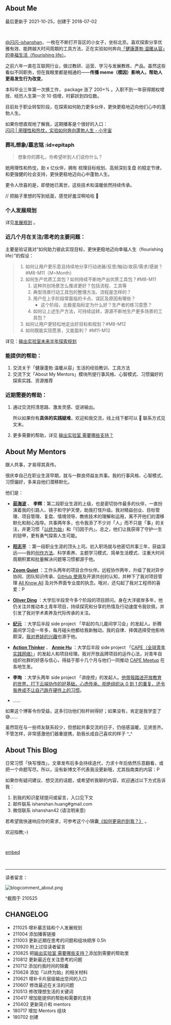 ## About Me
最后更新于 2021-10-25，创建于 2018-07-02

<br>


[@闪闪-ishanshan](https://github.com/ishanshan)，一枚在不断打开盲区的小女子，坐标北京。喜欢探索分享优雅有效、能跨越大时间周期的工具方法，正在实验如何奔向[「健康蓬勃 温暖从容」的幸福生活（flourishing life）](about/idealife)。


之前六年一直在互联网行业，做过教研、运营、学习与发展教练、产品。虽然这些看似不同职务，但在我眼里都是相通的——**传播 meme（模因）影响人，帮助人更易发生行为改变**。

本科毕业三年第一次换工作， package 涨了 200+% 。入职不到一年获得期权增授、经历人生第一次 10 倍增，时薪跃到四位数。

目前处于职业转型阶段，在探索如何助力更多伙伴，更快更稳地迈向他们心中的蓬勃人生。

如果你想直观地了解我，这期播客是个很好的入口：<br>
[闪闪 | 用理性和热忱，实验如何奔向蓬勃人生 -  小宇宙](https://www.xiaoyuzhoufm.com/episode/61585ce0ae1d32c4f86c18c5?s=eyJ1IjogIjYwZTI4NWQ4ZTBmNWU3MjNiYjlmNDVlNiJ9)


### 葬礼想象/墓志铭 :id=epitaph

> 想象你的葬礼，你希望听到人们说你什么？

她用理性和热忱，助 x 亿伙伴，拥有 梳理目标规划、高频深刻复盘 的稳定节律，和更强健的社会支持，更快更稳地迈向心中蓬勃人生。

更令人欣喜的是，即使她已离世，这些技术和温暖依然持续传承。

// 把脑子里想的写到纸面，感觉好羞涩啊哈哈 🙈

### 个人发展规划

详见[发展规划](about/plan_lifedev.md) 。


### 近几个月在关注/思考的主要问题：

主要是验证我对“如何助力彼此实现目标，更快更稳地迈向幸福人生（flourishing life）”的假设：

> 1. 如何让用户更乐意且持续地分享行动进展/反思/触动/收获/需求/感谢？ #M8-M11（M~Month）
> 2. 如何生产优质工具包？如何持续不断地产出优质工具包？#M8-M11
>     1. 这种共创场景怎么推进更好？包括流程、工具等
>     2. 典型场景行动工具包的整理方法、流程是怎样的？
>     3. 用户在上手阶段常面临的卡点、误区及原因有哪些？
>         - 这个阶段，北极星指标定为什么好？生产者的练习意愿？
>     5. 如何让上述生产方法，可持续运转，源源不断地生产更多场景的工具包？
> 3. 如何让用户更轻松地定出好目标和规划？#M8-M12
> 4. 如何既能实现愿景，又能盈利？ #M11-M12

详见：[输出实验室未来半年探索规划](f_output/helpwanted?id=background)


### 能提供的帮助：

1. 交流关于「健康蓬勃 温暖从容」生活的经验教训、工具方法
2. 交流下文「About My Mentors」模块所提行事风格、心智模式、习惯偏好的探索实践、资源推荐




### 近期需要的帮助：

1. 通过交流捋清思路、激发灵感、促进输出。

    所以如果你有**具体的实践疑难**，欢迎和我交流，线上线下都可以 🤗 联系方式见文末。

2. 更多需要的帮助，详见 [输出实验室 需要哪些支持？](f_output/helpwanted)



## About My Mentors

跟人共事，才易得其真传。

很庆幸自己在职业生涯早期，就与一群良师益友共事。我的行事风格、心智模式、习惯偏好，多来自他们潜移默化。

他们是：


- **[茹海波](https://weibo.com/brianru)** 、 **李辉**：第二段职业生涯的上级，也是密切协作最多的伙伴，一直扮演着我的引路人、镜子和守护天使，助我打怪升级。我对精益创业、目标管理、项目管理、复盘、情境领导、教练技术的理解和运用，离不开他们的潜移默化和耐心指导。共事两年多，也令我添了不少对「人」而不只是「事」的关注，并更习惯「[以终为始](https://docs.qq.com/slide/DVVBzbVZ1UnFRZEhM)」和「归因于内」。总之，他们让我获得了守护一生的铠甲，更有勇气探索人生可能。

- **[阳志平](https://www.yangzhiping.com/)** ：第一段职业生涯的顶头上司。初入职场就与他密切共事三年，获益深远——我的[创作方法](wr/HbOutputbyCards.md)、科学素养、主题学习模式、简单生活模式、注重大时间周期积累和批量解决问题等习惯都源于他。
- **[Zoom Quiet](http://zoomquiet.io/#)** ：工作头两年的项目合作伙伴。远程协作两年，升级了我对异步协同、团队知识传承、[GitHub 使用](cmty/HbGitHubCooperate.md)及开源共创的认知，并种下了我对项目管理 [All Know All](https://www.xmind.net/m/citg/) 及对外界面专业度的执念。哦对，还勾起了我对工程师的喜爱：P
- **[Oliver Ding](https://zine.la/@Oliver%20Ding/)** ：大学后半段至今多个阶段的项目顾问。身在大洋彼岸多年，他仍关注并推动本土青年项目，持续探究和分享的热情及行动速度令我钦佩，并引发了我对学术素养及代际传承的关注。
- **[纪元](http://ishanshan.zoomquiet.top/clipping/qr_jiyuan.jpeg)** ：大学后半段 side project 「早起的鸟儿晨间学习会」的发起人。折腾晨间学习会一年多，每月碰头他都给我新触动。我的自律、择偶选择受他影响颇深，[我对养娃的兴趣](family/hb_parenting.md)也源于他。
- **[Action Thinker](http://www.zaih.com/mentor/84789490/)** 、 **[Annie Hu](https://www.linkedin.com/in/annie-hu-15250539/)** ：大学后半段 side project 「[CAPE（全球青年实践网络）](http://hicape.com/)」的发起人和项目经理。我对开放品牌项目的运作心法，对青年自组织社群的好感与信心，得益于那十几个月与他们一同推动 [CAPE Meetup](http://hicape.com/cape-meetup/) 在各地生发。
- **李珣** ：大学头两年 side project 「讲座控」的发起人。[他带我踏进开放教育的世界，打下云端协作的好基础，心虑传承、拒绝组织从 0 到 1 的重复，还令我养成不让自己跌在硬件上的习惯](selfedu/SelfEduOwetoJZK.md)。
- ……

如果这个博客令你受益，这多归功他们标杆树得好；如果没有，肯定是我学歪了😅……

虽然现在与一些师友联系较少，但想起共事交流的日子，仍倍感温暖，见贤思齐。不管怎样，非常感激他们器重提携，助我长成自己喜欢的样子 ^_^







## About This Blog

日常习惯「快写慢改」，文章发布后多会持续迭代，力求十年后依然乐意翻看，或把一个命题写尽。所以，没有新博文不代表我没更新哦，尤其指南类的内容：P



如果你有疑问建议、想交流的话题，或希望听我聊的内容，欢迎通过以下方式告诉我：

1. 到我的知识星球提问或留言，入口见下文
2. 邮件联系 ishanshan.huang#gmail.com
3. 微信联系 ishanshan42 (请注明来意)


若希望我快速响应你的需求，可参考这个小锦囊[《如何更易约到我？》](about/booking.md) 。

欢迎指教;-)

<br>

[embed](_eb_outputchannel_card.md ':include')



<br>

---


读者留言：

![blogcomment_about.png](http://ishanshan.zoomquiet.top/share/blogcomment_about.png)

^截图于 210525

## CHANGELOG

- 211025 增补墓志铭和个人发展规划
- 211004 添加播客链接
- 211003 更新近期在思考的问题和组块顺序 0.5h
- 210920 附上过往读者留言
- 210825 把[输出实验室 需要哪些支持？](https://ishanshan.im/#/f_output/helpwanted)添加到需要的帮助里
- 210812 更新最近在关注思考的问题
- 210712 添加约我时间的锦囊
- 210628 添加「以终为始」的相关材料
- 210621 增补卡片层级输出空间的入口
- 210607 修改最近在关注的问题
- 210513 修改理想生活的关键词
- 210417 增加能提供的帮助和需要的支持
- 210402 更新简介和 mentors
- 180717 增加 Mentors 组块
- 180702 创建
